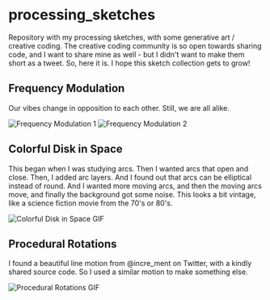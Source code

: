 # processing_sketches
Repository with my processing sketches, with some generative art / creative coding. The creative coding community is so open towards sharing code, and I want to share mine as well - but I didn't want to make them short as a tweet. So, here it is. I hope this sketch collection gets to grow!

## Frequency Modulation

Our vibes change in opposition to each other. Still, we are all alike.

![Frequency Modulation 1](https://github.com/tiagoft/processing_sketches/blob/main/frequency_modulation.png?raw=true)
![Frequency Modulation 2](https://github.com/tiagoft/processing_sketches/blob/main/frequency_modulation2.png?raw=true)

## Colorful Disk in Space

This began when I was studying arcs. Then I wanted arcs that open and close. Then, I added arc layers. And I found out that arcs can be elliptical instead of round. And I wanted more moving arcs, and then the moving arcs move, and finally the background got some noise. This looks a bit vintage, like a science fiction movie from the 70's or 80's.

![Colorful Disk in Space GIF](https://github.com/tiagoft/processing_sketches/blob/main/colorful_disk_in_space.gif?raw=true)

## Procedural Rotations

I found a beautiful line motion from @incre_ment on Twitter, with a kindly shared source code. So I used a similar motion to make something else.

![Procedural Rotations GIF](https://github.com/tiagoft/processing_sketches/blob/main/procedural_rotations.gif?raw=true)

